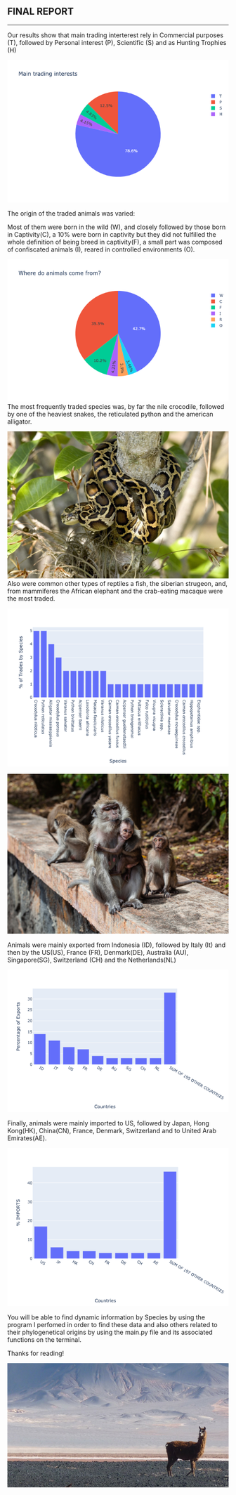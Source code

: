 ## **FINAL REPORT** 
<hr


Our results show that main trading interterest rely in Commercial purposes (T), followed by Personal interest (P), Scientific (S) and as Hunting Trophies (H)

![MainTradingInterests](/assets/MainTradingInterests.png)

The origin of the traded animals was varied: 

Most of them were born in the wild (W), and closely followed by those born in Captivity(C), a 10% were born in captivity but they did not fulfilled the whole definition of being breed in captivity(F), a small part was composed of confiscated animals (I), reared in controlled environments (O).


![source_animals](/assets/source_animals_zg9mesa6s.png)
The most frequently traded species was, by far the nile crocodile, followed by one of the heaviest snakes, the reticulated python and the american alligator.

![burmese-python-1569314_1920](/assets/burmese-python-1569314_1920.jpg)
Also were common other types of reptiles a fish, the siberian strugeon, and, from mammiferes the African elephant and  the crab-eating macaque were the most traded.

![TradesbySpecies](/assets/TradesbySpecies.png)


![long-tailed-macaque-4501437_1920](/assets/long-tailed-macaque-4501437_1920.jpg)

 Animals were mainly exported from Indonesia (ID), followed by Italy (It) and then by the US(US), France (FR), Denmark(DE), Australia (AU), Singapore(SG), Switzerland (CH) and the Netherlands(NL)


![PERCENTEXPORTS](/assets/PERCENTEXPORTS.png)


Finally, animals were mainly imported to US, followed by Japan, Hong Kong(HK), China(CN), France, Denmark, Switzerland and to United Arab Emirates(AE).

![PERCENTIMPORTS](/assets/PERCENTIMPORTS.png)



You will be able to find dynamic information by Species by using the program I perfomed in order to find these data and also others related to their phylogenetical origins by using the main.py file and its associated functions on the terminal.

Thanks for reading!



![llama-74569_1280](/assets/llama-74569_1280.jpg)